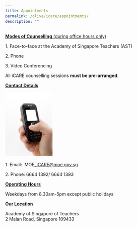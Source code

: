 ```yaml
---
title: Appointments
permalink: /olive/icare/appointments/
description: ""
---
```

**<u>Modes of Counselling** (during office hours only)</u>

1\. Face-to-face at the Academy of Singapore Teachers (AST) 

2\. Phone

3\. Video Conferencing

All iCARE counselling sessions **must be pre-arranged.**   

**<u>Contact Details</u>** 

<img src="/images/mobile-text.png"  
style="width:30%">

1\. Email:  MOE\_iCARE@moe.gov.sg

2\. Phone: 6664 1392/ 6664 1393

  

**<u>Operating Hours</u>**

Weekdays from 8.30am-5pm except public holidays

  

**<u>Our Location</u>**

Academy of Singapore of Teachers <br>
2 Malan Road, Singapore 109433